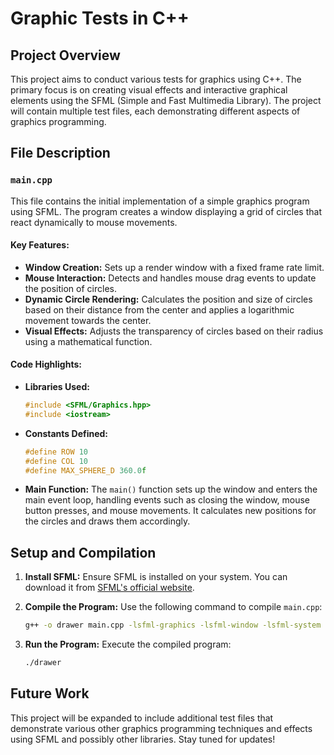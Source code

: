 # Graphic Tests in C++

## Project Overview

This project aims to conduct various tests for graphics using C++. The primary focus is on creating visual effects and interactive graphical elements using the SFML (Simple and Fast Multimedia Library). The project will contain multiple test files, each demonstrating different aspects of graphics programming.

## File Description

### `main.cpp`

This file contains the initial implementation of a simple graphics program using SFML. The program creates a window displaying a grid of circles that react dynamically to mouse movements.

#### Key Features:

- **Window Creation:** Sets up a render window with a fixed frame rate limit.
- **Mouse Interaction:** Detects and handles mouse drag events to update the position of circles.
- **Dynamic Circle Rendering:** Calculates the position and size of circles based on their distance from the center and applies a logarithmic movement towards the center.
- **Visual Effects:** Adjusts the transparency of circles based on their radius using a mathematical function.

#### Code Highlights:

- **Libraries Used:** 
  ```cpp
  #include <SFML/Graphics.hpp>
  #include <iostream>
  ```
- **Constants Defined:**
  ```cpp
  #define ROW 10
  #define COL 10
  #define MAX_SPHERE_D 360.0f
  ```
- **Main Function:**
  The `main()` function sets up the window and enters the main event loop, handling events such as closing the window, mouse button presses, and mouse movements. It calculates new positions for the circles and draws them accordingly.

## Setup and Compilation

1. **Install SFML:**
   Ensure SFML is installed on your system. You can download it from [SFML's official website](https://www.sfml-dev.org/download.php).

2. **Compile the Program:**
   Use the following command to compile `main.cpp`:
   ```sh
   g++ -o drawer main.cpp -lsfml-graphics -lsfml-window -lsfml-system
   ```

3. **Run the Program:**
   Execute the compiled program:
   ```sh
   ./drawer
   ```

## Future Work

This project will be expanded to include additional test files that demonstrate various other graphics programming techniques and effects using SFML and possibly other libraries. Stay tuned for updates!
